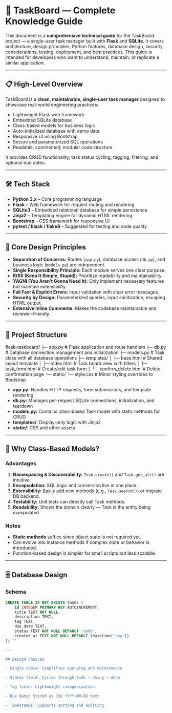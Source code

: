 # 📘 TaskBoard — Complete Knowledge Guide

This document is a **comprehensive technical guide** for the TaskBoard project — a single-user task manager built with **Flask** and **SQLite**. It covers architecture, design principles, Python features, database design, security considerations, testing, deployment, and best practices. This guide is intended for developers who want to understand, maintain, or replicate a similar application.

---

## 📋 High-Level Overview

TaskBoard is a **clean, maintainable, single-user task manager** designed to showcase real-world engineering practices:

- Lightweight Flask web framework
- Embedded SQLite database
- Class-based models for business logic
- Auto-initialized database with demo data
- Responsive UI using Bootstrap
- Secure and parameterized SQL operations
- Readable, commented, modular code structure

It provides CRUD functionality, task status cycling, tagging, filtering, and optional due dates.

---

## 🛠 Tech Stack

- **Python 3.x** – Core programming language  
- **Flask** – Web framework for request routing and rendering  
- **SQLite3** – Embedded relational database for simple persistence  
- **Jinja2** – Templating engine for dynamic HTML rendering  
- **Bootstrap** – CSS framework for responsive UI  
- **pytest / black / flake8** – Suggested for testing and code quality

---

## 🧭 Core Design Principles

- **Separation of Concerns:** Routes (`app.py`), database access (`db.py`), and business logic (`models.py`) are independent.  
- **Single Responsibility Principle:** Each module serves one clear purpose.  
- **KISS (Keep It Simple, Stupid):** Prioritize readability and maintainability.  
- **YAGNI (You Aren’t Gonna Need It):** Only implement necessary features but maintain extensibility.  
- **Fail Fast & Explicit Errors:** Input validation with clear error messages.  
- **Security by Design:** Parameterized queries, input sanitization, escaping HTML output.  
- **Extensive Inline Comments:** Makes the codebase maintainable and reviewer-friendly.

---

## 📂 Project Structure

flask-taskboard/
├─ app.py # Flask application and route handlers
├─ db.py # Database connection management and initialization
├─ models.py # Task class with all database operations
├─ templates/
│ ├─ base.html # Shared layout template
│ ├─ index.html # Task board view with filters
│ ├─ task_form.html # Create/edit task form
│ └─ confirm_delete.html # Delete confirmation page
└─ static/
└─ style.css # Minor styling overrides to Bootstrap


- **app.py:** Handles HTTP requests, form submissions, and template rendering  
- **db.py:** Manages per-request SQLite connections, initialization, and teardown  
- **models.py:** Contains class-based Task model with static methods for CRUD  
- **templates/**: Display-only logic with Jinja2  
- **static/**: CSS and other assets

---

## 🧱 Why Class-Based Models?

### Advantages

1. **Namespacing & Discoverability:** `Task.create()` and `Task.get_all()` are intuitive.  
2. **Encapsulation:** SQL logic and conversion live in one place.  
3. **Extensibility:** Easily add new methods (e.g., `Task.search()`) or migrate DB backend.  
4. **Testability:** Unit tests can directly call Task methods.  
5. **Readability:** Shows the domain clearly — Task is the entity being manipulated.  

### Notes

- **Static methods** suffice since object state is not required yet.  
- Can evolve into instance methods if complex state or behavior is introduced.  
- Function-based design is simpler for small scripts but less scalable.

---

## 🗄 Database Design

### Schema

```sql
CREATE TABLE IF NOT EXISTS tasks (
    id INTEGER PRIMARY KEY AUTOINCREMENT,
    title TEXT NOT NULL,
    description TEXT,
    tag TEXT,
    due_date TEXT,
    status TEXT NOT NULL DEFAULT 'todo',
    created_at TEXT NOT NULL DEFAULT (datetime('now'))
);'''

---

## Design Choices

- Single table: Simplifies querying and maintenance

- Status field: Cycles through todo → doing → done

- Tag field: Lightweight categorization

- Due date: Stored as ISO YYYY-MM-DD text

- Timestamps: Supports sorting and auditing